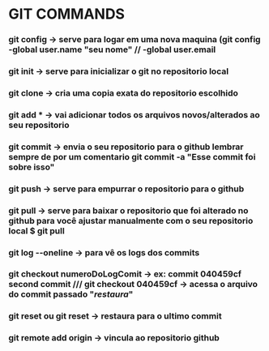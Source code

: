 # GIT COMMANDS

### git config  -> serve para logar em uma nova maquina (git config -global user.name "seu nome" // -global user.email
### git init -> serve para inicializar o git no repositorio local 
### git clone <repository URL> -> cria uma copia exata do repositorio escolhido
### git add * -> vai adicionar todos os arquivos novos/alterados ao seu repositorio
### git commit -> envia o seu repositorio para o github lembrar sempre de por um comentario git commit -a "Esse commit foi sobre isso"
### git push -> serve para empurrar o repositorio para o github 
### git pull  -> serve para baixar o repositorio que foi alterado no github para você ajustar manualmente com o seu repositorio local $ git pull <URL>
### git log --oneline  -> para vê os logs dos commits
### git checkout numeroDoLogComit   -> ex: commit 040459cf second commit /// git checkout 040459cf   -> acessa o arquivo do commit passado "*restaura*"
### git reset <file> ou git reset  -> restaura para o ultimo commit
### git remote add origin <repository URL>  -> vincula ao repositorio github

  
